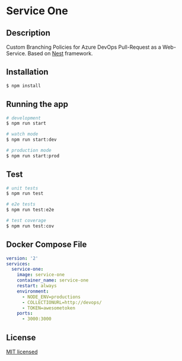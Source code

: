 # Service One

## Description

Custom Branching Policies for Azure DevOps Pull-Request as a Web-Service. Based on [Nest](https://github.com/nestjs/nest) framework.

## Installation

```bash
$ npm install
```

## Running the app

```bash
# development
$ npm run start

# watch mode
$ npm run start:dev

# production mode
$ npm run start:prod
```

## Test

```bash
# unit tests
$ npm run test

# e2e tests
$ npm run test:e2e

# test coverage
$ npm run test:cov
```

## Docker Compose File

```yaml
version: '2'
services:
  service-one:
    image: service-one
    container_name: service-one
    restart: always
    environment:
      - NODE_ENV=productions
      - COLLECTIONURL=http://devops/
      - TOKEN=awesometoken
    ports:
      - 3000:3000
```

## License

[MIT licensed](LICENSE)
